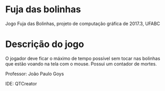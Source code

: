 # Fuja das bolinhas

Jogo Fuja das Bolinhas, projeto de computação gráfica de 2017.3, UFABC

# Descrição do jogo

O jogador deve ficar o máximo de tempo possível sem tocar nas bolinhas que estão voando na tela com o mouse.
Possui um contador de mortes.

Professor: João Paulo Goys

IDE: QTCreator

